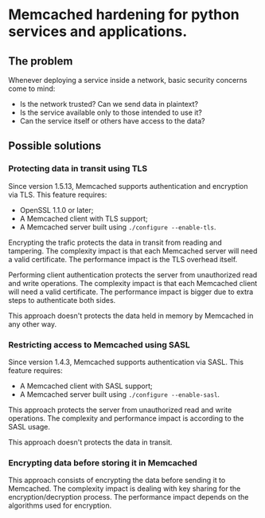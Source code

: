# Memcached hardening for python services and applications.

## The problem

Whenever deploying a service inside a network, basic security concerns come to mind:

* Is the network trusted? Can we send data in plaintext?
* Is the service available only to those intended to use it?
* Can the service itself or others have access to the data?

## Possible solutions

### Protecting data in transit using TLS

Since version 1.5.13, Memcached supports authentication and encryption via TLS. This feature requires:

* OpenSSL 1.1.0 or later;
* A Memcached client with TLS support;
* A Memcached server built using `./configure --enable-tls`.

Encrypting the trafic protects the data in transit from reading and tampering. The complexity impact is that each Memcached server will need a valid certificate. The performance impact is the TLS overhead itself.

Performing client authentication protects the server from unauthorized read and write operations. The complexity impact is that each Memcached client will need a valid certificate. The performance impact is bigger due to extra steps to authenticate both sides.

This approach doesn't protects the data held in memory by Memcached in any other way.

### Restricting access to Memcached using SASL

Since version 1.4.3, Memcached supports authentication via SASL. This feature requires:

* A Memcached client with SASL support;
* A Memcached server built using `./configure --enable-sasl`.

This approach protects the server from unauthorized read and write operations. The complexity and performance impact is according to the SASL usage.

This approach doesn't protects the data in transit.  

### Encrypting data before storing it in Memcached

This approach consists of encrypting the data before sending it to Memcached. The complexity impact is dealing with key sharing for the encryption/decryption process. The performance impact depends on the algorithms used for encryption.
